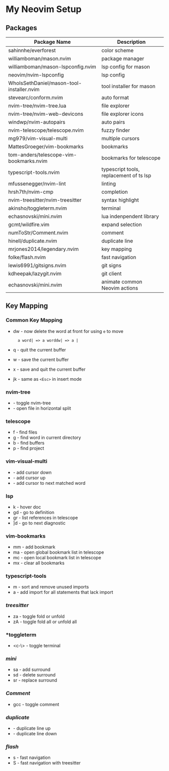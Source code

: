 # My Neovim Setup

## Packages

| Package Name                              | Description                             |
| ----------------------------------------- | --------------------------------------- |
| sahinnhe/everforest                       | color scheme                            |
| williamboman/mason.nvim                   | package manager                         |
| williamboman/mason-lspconfig.nvim         | lsp config for mason                    |
| neovim/nvim-lspconfig                     | lsp config                              |
| WhoIsSethDaniel/mason-tool-installer.nvim | tool installer for mason                |
| stevearc/conform.nvim                     | auto format                             |
| nvim-tree/nvim-tree.lua                   | file explorer                           |
| nvim-tree/nvim-web-devicons               | file explorer icons                     |
| windwp/nvim-autopairs                     | auto pairs                              |
| nvim-telescope/telescope.nvim             | fuzzy finder                            |
| mg979/vim-visual-multi                    | multiple cursors                        |
| MattesGroeger/vim-bookmarks               | bookmarks                               |
| tom-anders/telescope-vim-bookmarks.nvim   | bookmarks for telescope                 |
| typescript-tools.nvim                     | typescript tools, replacement of ts lsp |
| mfussenegger/nvim-lint                    | linting                                 |
| hrsh7th/nvim-cmp                          | completion                              |
| nvim-treesitter/nvim-treesitter           | syntax highlight                        |
| akinsho/toggleterm.nvim                   | terminal                                |
| echasnovski/mini.nvim                     | lua indenpendent library                |
| gcmt/wildfire.vim                         | expand selection                        |
| numToStr/Comment.nvim                     | comment                                 |
| hinell/duplicate.nvim                     | duplicate line                          |
| mrjones2014/legendary.nvim                | key mapping                             |
| folke/flash.nvim                          | fast navigation                         |
| lewis6991/gitsigns.nvim                   | git signs                               |
| kdheepak/lazygit.nvim                     | git client                              |
| echasnovski/mini.nvim                     | animate common Neovim actions           |

## Key Mapping

### **Common Key Mapping**

- dw - now delete the word at front for using `e` to move

        a word| => a worddw| => a |

- <leader>q - quit the current buffer
- <leader>w - save the current buffer
- <leader>x - save and quit the current buffer

- jk - same as `<Esc>` in insert mode

### **nvim-tree**

- <c-t> - toggle nvim-tree
- <c-v> - open file in horizontal split

### **telescope**

- <leader>f - find files
- <leader>g - find word in current directory
- <leader>b - find buffers
- <leader>p - find project

### **vim-visual-multi**

- <c-j> - add cursor down
- <c-k> - add cursor up
- <c-n> - add cursor to next matched word

### **lsp**

- <leader>k - hover doc
- gd - go to definition
- gr - list references in telescope
- ]d - go to next diagnostic

### **vim-bookmarks**

- mm - add bookmark
- ma - open global bookmark list in telescope
- mc - open local bookmark list in telescope
- mx - clear all bookmarks

### **typescript-tools**

- <leader>m - sort and remove unused imports
- <leader>a - add import for all statements that lack import

### **_treesitter_**

- za - toggle fold or unfold
- zA - toggle fold all or unfold all

### **\*toggleterm**

- <c-\\> - toggle terminal

### **_mini_**

- sa - add surround
- sd - delete surround
- sr - replace surround

### **_Comment_**

- gcc - toggle comment

### **_duplicate_**

- <C-S-A-Up> - duplicate line up
- <C-S-A-Down> - duplicate line down

### **_flash_**

- s - fast navigation
- S - fast navigation with treesitter

